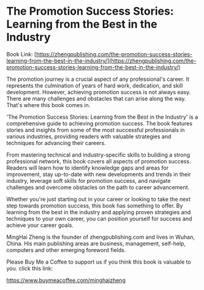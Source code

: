 # The Promotion Success Stories: Learning from the Best in the Industry

Book Link: [https://zhengpublishing.com/the-promotion-success-stories-learning-from-the-best-in-the-industry/](https://zhengpublishing.com/the-promotion-success-stories-learning-from-the-best-in-the-industry/)

The promotion journey is a crucial aspect of any professional's career. It represents the culmination of years of hard work, dedication, and skill development. However, achieving promotion success is not always easy. There are many challenges and obstacles that can arise along the way. That's where this book comes in.

'The Promotion Success Stories: Learning from the Best in the Industry' is a comprehensive guide to achieving promotion success. The book features stories and insights from some of the most successful professionals in various industries, providing readers with valuable strategies and techniques for advancing their careers.

From mastering technical and industry-specific skills to building a strong professional network, this book covers all aspects of promotion success. Readers will learn how to identify knowledge gaps and areas for improvement, stay up-to-date with new developments and trends in their industry, leverage soft skills for promotion success, and navigate challenges and overcome obstacles on the path to career advancement.

Whether you're just starting out in your career or looking to take the next step towards promotion success, this book has something to offer. By learning from the best in the industry and applying proven strategies and techniques to your own career, you can position yourself for success and achieve your career goals.

MingHai Zheng is the founder of zhengpublishing.com and lives in Wuhan, China. His main publishing areas are business, management, self-help, computers and other emerging foreword fields.

Please Buy Me a Coffee to support us if you think this book is valuable to you. click this link:

https://www.buymeacoffee.com/minghaizheng
